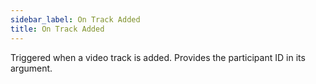 ```yaml
---
sidebar_label: On Track Added
title: On Track Added
---
```


Triggered when a video track is added. Provides the participant ID in its argument.